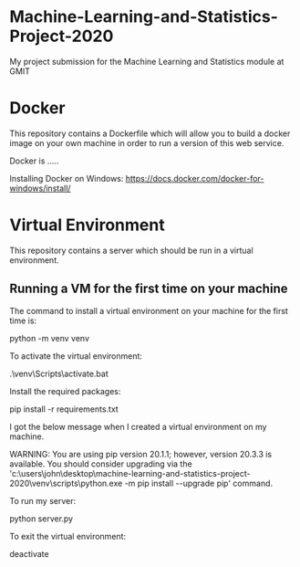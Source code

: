 # Machine-Learning-and-Statistics-Project-2020
My project submission for the Machine Learning and Statistics module at GMIT

# Docker

This repository contains a Dockerfile which will allow you to build a docker image on your own machine in order to run a version of this web service.

Docker is .....

Installing Docker on Windows: https://docs.docker.com/docker-for-windows/install/

# Virtual Environment 

This repository contains a server which should be run in a virtual environment.

## Running a VM for the first time on your machine

The command to install a virtual environment on your machine for the first time is:

python -m venv venv

To activate the virtual environment: 

.\venv\Scripts\activate.bat

Install the required packages:

pip install -r requirements.txt


I got the below message when I created a virtual environment on my machine.

WARNING: You are using pip version 20.1.1; however, version 20.3.3 is available.
You should consider upgrading via the 'c:\users\john\desktop\machine-learning-and-statistics-project-2020\venv\scripts\python.exe -m pip install --upgrade pip' command.


To run my server:

python server.py


To exit the virtual environment:

deactivate